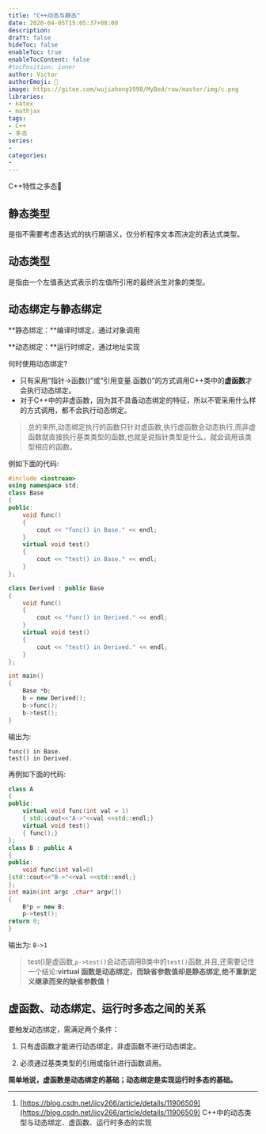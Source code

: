 ```yaml
---
title: "C++动态与静态"
date: 2020-04-05T15:05:37+08:00
description:
draft: false
hideToc: false
enableToc: true
enableTocContent: false
#tocPosition: inner
author: Victor
authorEmoji: 👻
image: https://gitee.com/wujiahong1998/MyBed/raw/master/img/c.png
libraries:
- katex
- mathjax
tags:
- C++
- 多态
series:
-
categories:
-
---
```




C++特性之多态:mushroom:

<!--more-->

## 静态类型

是指不需要考虑表达式的执行期语义，仅分析程序文本而决定的表达式类型。

## 动态类型

是指由一个左值表达式表示的左值所引用的最终派生对象的类型。



## 动态绑定与静态绑定

**静态绑定：**编译时绑定，通过对象调用

**动态绑定：**运行时绑定，通过地址实现



何时使用动态绑定?

* 只有采用“指针->函数()”或“引用变量.函数()”的方式调用C++类中的**虚函数**才会执行动态绑定。
* 对于C++中的非虚函数，因为其不具备动态绑定的特征，所以不管采用什么样的方式调用，都不会执行动态绑定。

> 总的来所,动态绑定执行的函数只针对虚函数,执行虚函数会动态执行,而非虚函数就直接执行基类类型的函数,也就是说指针类型是什么，就会调用该类型相应的函数。

例如下面的代码:

```C++
#include <iostream>
using namespace std;
class Base
{
public:
    void func()
    {
        cout << "func() in Base." << endl;
    }
    virtual void test()
    {
        cout << "test() in Base." << endl;
    }
};

class Derived : public Base
{
    void func()
    {
        cout << "func() in Derived." << endl;
    }
    virtual void test()
    {
        cout << "test() in Derived." << endl;
    }
};

int main()
{
    Base *b;
    b = new Derived();
    b->func();
    b->test();
}
```

输出为:

```
func() in Base.
test() in Derived.
```

再例如下面的代码:

```c++
class A
{
public:
    virtual void func(int val = 1)
    { std::cout<<"A->"<<val <<std::endl;}
    virtual void test()
    { func();}
};
class B : public A
{
public:
    void func(int val=0)
{std::cout<<"B->"<<val <<std::endl;}
};
int main(int argc ,char* argv[])
{
    B*p = new B;
    p->test();
return 0;
}
```

输出为: `B->1`

> test()是虚函数,`p->test()`会动态调用B类中的`test()`函数,并且,还需要记住一个结论:**virtual 函数是动态绑定，而缺省参数值却是静态绑定**,**绝不重新定义继承而来的缺省参数值！**

## 虚函数、动态绑定、运行时多态之间的关系

要触发动态绑定，需满足两个条件：

1.  只有虚函数才能进行动态绑定，非虚函数不进行动态绑定。

2. 必须通过基类类型的引用或指针进行函数调用。

**简单地说，虚函数是动态绑定的基础；动态绑定是实现运行时多态的基础。**

---

1. [https://blog.csdn.net/iicy266/article/details/11906509](https://blog.csdn.net/iicy266/article/details/11906509) C++中的动态类型与动态绑定、虚函数、运行时多态的实现

